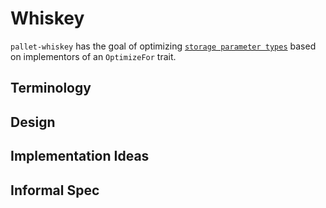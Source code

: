 # Whiskey

`pallet-whiskey` has the goal of optimizing [`storage parameter types`](https://github.com/paritytech/substrate/pull/6296) based on implementors of an `OptimizeFor` trait.

## Terminology
## Design
## Implementation Ideas
## Informal Spec